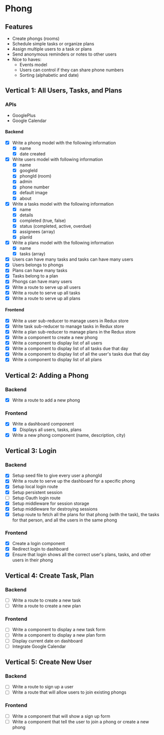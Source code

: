 # Phong

## Features

- Create phongs (rooms)
- Schedule simple tasks or organize plans
- Assign multiple users to a task or plans
- Send anonymous reminders or notes to other users
- Nice to haves:
  - Events model
  - Users can control if they can share phone numbers
  - Sorting (alphabetic and date)

##  Vertical 1: All Users, Tasks, and Plans

### APIs

- GooglePlus
- Google Calendar

#### Backend

- [x] Write a phong model with the following information
  - [x] name
  - [x] date created
- [x] Write users model with following information
  - [x] name
  - [x] googleId
  - [x] phongId (room)
  - [x] admin
  - [x] phone number
  - [x] default image
  - [x] about
- [x] Write a tasks model with the following information
  - [x] name
  - [x] details
  - [x] completed (true, false)
  - [x] status (completed, active, overdue)
  - [x] assignees (array)
  - [x] planId
- [x] Write a plans model with the following information
  - [x] name
  - [x] tasks (array)
- [x] Users can have many tasks and tasks can have many users
- [x] Users belongs to phongs 
- [x] Plans can have many tasks
- [x] Tasks belong to a plan
- [x] Phongs can have many users
- [x] Write a route to serve up all users
- [x] Write a route to serve up all tasks
- [x] Write a route to serve up all plans

#### Frontend

- [x] Write a user sub-reducer to manage users in Redux store
- [x] Write task sub-reducer to manage tasks in Redux store
- [x] Write a plan sub-reducer to manage plans in the Redux store
- [x] Write a component to create a new phong
- [x] Write a component to display list of all users
- [x] Write a component to display list of all tasks due that day
- [x] Write a component to display list of all the user's tasks due that day
- [x] Write a component to display list of all plans

## Vertical 2: Adding a Phong

### Backend

- [x] Write a route to add a new phong

### Frontend

- [x] Write a dashboard component
  - [x] Displays all users, tasks, plans
- [x] Write a new phong component (name, description, city)

## Vertical 3: Login

###  Backend

- [x] Setup seed file to give every user a phongId
- [x] Write a route to serve up the dashboard for a specific phong
- [x] Setup local login route
- [x] Setup persistent session
- [ ] Setup Oauth login route
- [x] Setup middleware for session storage
- [x] Setup middleware for destroying sessions
- [x] Setup route to fetch all the plans for that phong (with the task), the tasks for that person, and all the users in the same phong

### Frontend

- [x] Create a login component
- [x] Redirect login to dashboard
- [x] Ensure that login shows all the correct user's plans, tasks, and other users in their phong

## Vertical 4: Create Task, Plan

### Backend

- [ ] Write a route to create a new task
- [ ] Write a route to create a new plan

### Frontend

- [ ] Write a component to display a new task form
- [ ] Write a component to display a new plan form
- [ ] Display current date on dashboard
- [ ] Integrate Google Calendar

## Vertical 5: Create New User

### Backend

- [ ] Write a route to sign up a user
- [ ] Write a route that will allow users to join existing phongs

### Frontend

- [ ] Write a component that will show a sign up form
- [ ] Write a component that tell the user to join a phong or create a new phong